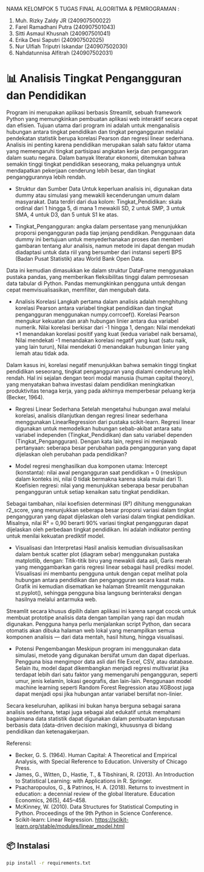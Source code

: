 NAMA KELOMPOK 5 TUGAS FINAL ALGORITMA & PEMROGRAMAN :
1. Muh. Rizky Zaldy JR (240907500022)
2. Farel Ramadhani Putra (240907501043)
3. Sitti Asmaul Khusnah (240907501041)
4. Erika Desi Saputri (240907502025)
5. Nur Ulfiah Triputri Iskandar (240907502030)
6. Nahdatunnisa Alfitrah (240907502031)

# 📊 Analisis Tingkat Pengangguran dan Pendidikan

Program ini merupakan aplikasi berbasis Streamlit, sebuah framework Python yang memungkinkan pembuatan aplikasi web interaktif secara cepat dan efisien.
Tujuan utama dari program ini adalah untuk menganalisis hubungan antara tingkat pendidikan dan tingkat pengangguran melalui pendekatan statistik berupa 
korelasi Pearson dan regresi linear sederhana. Analisis ini penting karena pendidikan merupakan salah satu faktor utama yang memengaruhi tingkat partisipasi 
angkatan kerja dan pengangguran dalam suatu negara. Dalam banyak literatur ekonomi, ditemukan bahwa semakin tinggi tingkat pendidikan seseorang, 
maka peluangnya untuk mendapatkan pekerjaan cenderung lebih besar, dan tingkat penganggurannya lebih rendah.

- Struktur dan Sumber Data
Untuk keperluan analisis ini, digunakan data dummy atau simulasi yang mewakili kecenderungan umum dalam masyarakat.
Data terdiri dari dua kolom:
Tingkat_Pendidikan:
skala ordinal dari 1 hingga 5,
di mana 1 mewakili SD,
2 untuk SMP, 3 untuk SMA,
4 untuk D3, dan 5 untuk S1 ke atas.

- Tingkat_Pengangguran:
angka dalam persentase yang menunjukkan proporsi pengangguran pada tiap jenjang pendidikan.
Penggunaan data dummy ini bertujuan untuk menyederhanakan proses dan memberi gambaran tentang alur analisis,
namun metode ini dapat dengan mudah diadaptasi untuk data riil yang bersumber dari instansi seperti BPS
(Badan Pusat Statistik) atau World Bank Open Data.

Data ini kemudian dimasukkan ke dalam struktur DataFrame menggunakan pustaka pandas, 
yang memberikan fleksibilitas tinggi dalam pemrosesan data tabular di Python. 
Pandas memungkinkan pengguna untuk dengan cepat memvisualisasikan, memfilter, dan mengubah data.

- Analisis Korelasi
Langkah pertama dalam analisis adalah menghitung korelasi Pearson antara variabel tingkat pendidikan
dan tingkat pengangguran menggunakan numpy.corrcoef(). Korelasi Pearson mengukur kekuatan dan arah hubungan linier antara dua variabel numerik.
Nilai korelasi berkisar dari -1 hingga 1, dengan:
Nilai mendekati +1 menandakan korelasi positif yang kuat (kedua variabel naik bersama),
Nilai mendekati -1 menandakan korelasi negatif yang kuat (satu naik, yang lain turun),
Nilai mendekati 0 menandakan hubungan linier yang lemah atau tidak ada.

Dalam kasus ini, korelasi negatif menunjukkan bahwa semakin tinggi tingkat pendidikan seseorang,
tingkat pengangguran yang dialami cenderung lebih rendah. 
Hal ini sejalan dengan teori modal manusia (human capital theory), yang menyatakan bahwa investasi dalam pendidikan meningkatkan produktivitas tenaga kerja,
yang pada akhirnya memperbesar peluang kerja (Becker, 1964).

- Regresi Linear Sederhana
Setelah mengetahui hubungan awal melalui korelasi, analisis dilanjutkan dengan regresi linear sederhana menggunakan LinearRegression dari pustaka scikit-learn.
 Regresi linear digunakan untuk memodelkan hubungan sebab-akibat antara satu variabel independen (Tingkat_Pendidikan) dan satu variabel dependen (Tingkat_Pengangguran).
Dengan kata lain, regresi ini menjawab pertanyaan: seberapa besar perubahan pada pengangguran yang dapat dijelaskan oleh perubahan pada pendidikan?

- Model regresi menghasilkan dua komponen utama:
Intercept (konstanta): nilai awal pengangguran saat pendidikan = 0 (meskipun dalam konteks ini, nilai 0 tidak bermakna karena skala mulai dari 1).
Koefisien regresi: nilai yang menunjukkan seberapa besar perubahan pengangguran untuk setiap kenaikan satu tingkat pendidikan.

Sebagai tambahan, nilai koefisien determinasi (R²) dihitung menggunakan r2_score, yang menunjukkan seberapa besar proporsi variasi
dalam tingkat pengangguran yang dapat dijelaskan oleh variasi dalam tingkat pendidikan. Misalnya, nilai R² = 0,90 berarti 90% 
variasi tingkat pengangguran dapat dijelaskan oleh perbedaan tingkat pendidikan. Ini adalah indikator penting untuk menilai kekuatan prediktif model.

- Visualisasi dan Interpretasi
Hasil analisis kemudian divisualisasikan dalam bentuk scatter plot (diagram sebar) menggunakan pustaka matplotlib, dengan:
Titik-titik biru yang mewakili data asli,
Garis merah yang menggambarkan garis regresi linear sebagai hasil prediksi model.
Visualisasi ini membantu pengguna untuk dengan cepat melihat pola hubungan antara pendidikan
dan pengangguran secara kasat mata. Grafik ini kemudian disematkan ke halaman Streamlit menggunakan st.pyplot(),
sehingga pengguna bisa langsung berinteraksi dengan hasilnya melalui antarmuka web.

Streamlit secara khusus dipilih dalam aplikasi ini karena sangat cocok untuk membuat prototipe analisis data dengan tampilan yang rapi dan mudah digunakan.
Pengguna hanya perlu menjalankan script Python, dan secara otomatis akan dibuka halaman web lokal yang menampilkan semua komponen analisis — dari data mentah,
hasil hitung, hingga visualisasi.

- Potensi Pengembangan
Meskipun program ini menggunakan data simulasi, metode yang digunakan bersifat umum dan dapat diperluas.
Pengguna bisa mengimpor data asli dari file Excel, CSV, atau database.
Selain itu, model dapat dikembangkan menjadi regresi multivariat jika terdapat lebih dari satu faktor yang memengaruhi pengangguran,
seperti umur, jenis kelamin, lokasi geografis, dan lain-lain. Penggunaan model machine learning seperti Random Forest Regression atau
XGBoost juga dapat menjadi opsi jika hubungan antar variabel bersifat non-linier.

Secara keseluruhan, aplikasi ini bukan hanya berguna sebagai sarana analisis sederhana, tetapi juga sebagai alat edukatif untuk memahami
bagaimana data statistik dapat digunakan dalam pembuatan keputusan berbasis data (data-driven decision making), khususnya di bidang pendidikan dan ketenagakerjaan.



Referensi:
- Becker, G. S. (1964). Human Capital:
  A Theoretical and Empirical Analysis, with Special Reference to Education. University of Chicago Press.
- James, G., Witten, D., Hastie, T., & Tibshirani, R. (2013).
   An Introduction to Statistical Learning: with Applications in R. Springer.
- Psacharopoulos, G., & Patrinos, H. A. (2018).
   Returns to investment in education: a decennial review of the global literature. Education Economics, 26(5), 445–458.
- McKinney, W. (2010). Data Structures for Statistical Computing in Python.
  Proceedings of the 9th Python in Science Conference.
- Scikit-learn: Linear Regression.
  https://scikit-learn.org/stable/modules/linear_model.html



## 📦 Instalasi

```bash
pip install -r requirements.txt
